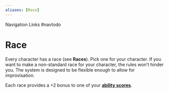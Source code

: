 ```yaml
---
aliases: [Race]
---
```


Navigation Links
#navtodo 

# Race
Every character has a race (see **Races**). Pick one for your character. If you want to make a non-standard race for your character, the rules won’t hinder you. The system is designed to be flexible enough to allow for improvisation.

Each race provides a +2 bonus to one of your [**ability scores**](3-Abilities.md).